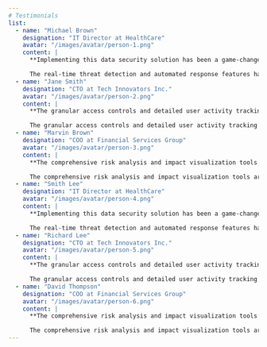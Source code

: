 ```yaml
---
# Testimonials
list:
  - name: "Michael Brown"
    designation: "IT Director at HealthCare"
    avatar: "/images/avatar/person-1.png"
    content: |
      **Implementing this data security solution has been a game-changer for our company.**

      The real-time threat detection and automated response features have significantly reduced our risk exposure. We now feel more confident than ever about our data security posture.
  - name: "Jane Smith"
    designation: "CTO at Tech Innovators Inc."
    avatar: "/images/avatar/person-2.png"
    content: |
      **The granular access controls and detailed user activity tracking have given us unparalleled visibility.**

      The granular access controls and detailed user activity tracking have given us unparalleled visibility into our system's security. This platform has helped us maintain our data.
  - name: "Marvin Brown"
    designation: "COO at Financial Services Group"
    avatar: "/images/avatar/person-3.png"
    content: |
      **The comprehensive risk analysis and impact visualization tools are exceptional.**

      The comprehensive risk analysis and impact visualization tools are exceptional. We can quickly identify and mitigate potential threats before they become serious issues.
  - name: "Smith Lee"
    designation: "IT Director at HealthCare"
    avatar: "/images/avatar/person-4.png"
    content: |
      **Implementing this data security solution has been a game-changer for our company.**

      The real-time threat detection and automated response features have significantly reduced our risk exposure. We now feel more confident than ever about our data security posture.
  - name: "Richard Lee"
    designation: "CTO at Tech Innovators Inc."
    avatar: "/images/avatar/person-5.png"
    content: |
      **The granular access controls and detailed user activity tracking have given us unparalleled visibility.**

      The granular access controls and detailed user activity tracking have given us unparalleled visibility into our system's security. This platform has helped us maintain our data.
  - name: "David Thompson"
    designation: "COO at Financial Services Group"
    avatar: "/images/avatar/person-6.png"
    content: |
      **The comprehensive risk analysis and impact visualization tools are exceptional.**

      The comprehensive risk analysis and impact visualization tools are exceptional. We can quickly identify and mitigate potential threats before they become serious issues.
---
```

